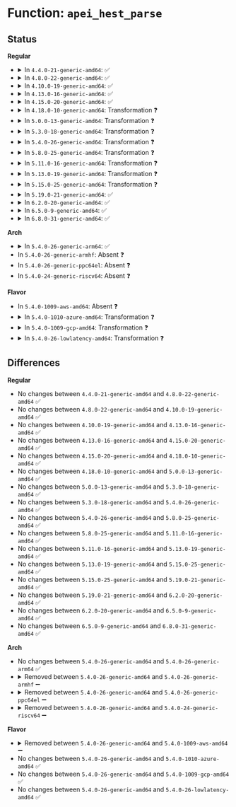 # Function: <code>apei_hest_parse</code>

## Status
<b>Regular</b>
<ul>
<li>
<details>
<summary>In <code>4.4.0-21-generic-amd64</code>: ✅</summary>

```c
int apei_hest_parse(apei_hest_func_t func, void * data)
```

```json
{
  "name": "apei_hest_parse",
  "collision_type": "Unique Global",
  "inline_type": "No",
  "funcs": [
    {
      "addr": 18446744071583775584,
      "name": "apei_hest_parse",
      "external": true,
      "loc": "drivers/acpi/apei/hest.c:83",
      "file": "drivers/acpi/apei/hest.c",
      "inline": "seen, unknown",
      "caller_inline": [],
      "caller_func": [
        "drivers/pci/pcie/aer/aerdrv_acpi.c:pcie_aer_get_firmware_first",
        "drivers/pci/pcie/aer/aerdrv_acpi.c:aer_acpi_firmware_first",
        "drivers/acpi/apei/hest.c:acpi_hest_init",
        "drivers/acpi/apei/hest.c:acpi_hest_init",
        "drivers/acpi/apei/hest.c:acpi_hest_init"
      ]
    }
  ],
  "symbols": [
    {
      "addr": 18446744071583775584,
      "name": "apei_hest_parse",
      "section": ".text",
      "bind": "STB_GLOBAL",
      "size": 275
    }
  ]
}
```
</details>
</li>
<li>
<details>
<summary>In <code>4.8.0-22-generic-amd64</code>: ✅</summary>

```c
int apei_hest_parse(apei_hest_func_t func, void * data)
```

```json
{
  "name": "apei_hest_parse",
  "collision_type": "Unique Global",
  "inline_type": "No",
  "funcs": [
    {
      "addr": 18446744071584101600,
      "name": "apei_hest_parse",
      "external": true,
      "loc": "drivers/acpi/apei/hest.c:83",
      "file": "drivers/acpi/apei/hest.c",
      "inline": "seen, unknown",
      "caller_inline": [],
      "caller_func": [
        "drivers/pci/pcie/aer/aerdrv_acpi.c:aer_acpi_firmware_first",
        "drivers/pci/pcie/aer/aerdrv_acpi.c:pcie_aer_get_firmware_first",
        "drivers/acpi/apei/hest.c:acpi_hest_init",
        "drivers/acpi/apei/hest.c:acpi_hest_init",
        "drivers/acpi/apei/hest.c:acpi_hest_init"
      ]
    }
  ],
  "symbols": [
    {
      "addr": 18446744071584101600,
      "name": "apei_hest_parse",
      "section": ".text",
      "bind": "STB_GLOBAL",
      "size": 267
    }
  ]
}
```
</details>
</li>
<li>
<details>
<summary>In <code>4.10.0-19-generic-amd64</code>: ✅</summary>

```c
int apei_hest_parse(apei_hest_func_t func, void * data)
```

```json
{
  "name": "apei_hest_parse",
  "collision_type": "Unique Global",
  "inline_type": "No",
  "funcs": [
    {
      "addr": 18446744071584249552,
      "name": "apei_hest_parse",
      "external": true,
      "loc": "drivers/acpi/apei/hest.c:83",
      "file": "drivers/acpi/apei/hest.c",
      "inline": "seen, unknown",
      "caller_inline": [],
      "caller_func": [
        "drivers/pci/pcie/aer/aerdrv_acpi.c:aer_acpi_firmware_first",
        "drivers/pci/pcie/aer/aerdrv_acpi.c:pcie_aer_get_firmware_first",
        "drivers/acpi/apei/hest.c:acpi_hest_init",
        "drivers/acpi/apei/hest.c:acpi_hest_init",
        "drivers/acpi/apei/hest.c:acpi_hest_init"
      ]
    }
  ],
  "symbols": [
    {
      "addr": 18446744071584249552,
      "name": "apei_hest_parse",
      "section": ".text",
      "bind": "STB_GLOBAL",
      "size": 267
    }
  ]
}
```
</details>
</li>
<li>
<details>
<summary>In <code>4.13.0-16-generic-amd64</code>: ✅</summary>

```c
int apei_hest_parse(apei_hest_func_t func, void * data)
```

```json
{
  "name": "apei_hest_parse",
  "collision_type": "Unique Global",
  "inline_type": "No",
  "funcs": [
    {
      "addr": 18446744071584327184,
      "name": "apei_hest_parse",
      "external": true,
      "loc": "drivers/acpi/apei/hest.c:84",
      "file": "drivers/acpi/apei/hest.c",
      "inline": "seen, unknown",
      "caller_inline": [],
      "caller_func": [
        "drivers/pci/pcie/aer/aerdrv_acpi.c:aer_acpi_firmware_first",
        "drivers/pci/pcie/aer/aerdrv_acpi.c:pcie_aer_get_firmware_first",
        "drivers/acpi/apei/hest.c:acpi_hest_init",
        "drivers/acpi/apei/hest.c:acpi_hest_init",
        "drivers/acpi/apei/hest.c:acpi_hest_init"
      ]
    }
  ],
  "symbols": [
    {
      "addr": 18446744071584327184,
      "name": "apei_hest_parse",
      "section": ".text",
      "bind": "STB_GLOBAL",
      "size": 279
    }
  ]
}
```
</details>
</li>
<li>
<details>
<summary>In <code>4.15.0-20-generic-amd64</code>: ✅</summary>

```c
int apei_hest_parse(apei_hest_func_t func, void * data)
```

```json
{
  "name": "apei_hest_parse",
  "collision_type": "Unique Global",
  "inline_type": "No",
  "funcs": [
    {
      "addr": 18446744071584731504,
      "name": "apei_hest_parse",
      "external": true,
      "loc": "drivers/acpi/apei/hest.c:84",
      "file": "drivers/acpi/apei/hest.c",
      "inline": "seen, unknown",
      "caller_inline": [],
      "caller_func": [
        "drivers/pci/pcie/aer/aerdrv_acpi.c:aer_acpi_firmware_first",
        "drivers/pci/pcie/aer/aerdrv_acpi.c:pcie_aer_get_firmware_first",
        "drivers/acpi/apei/hest.c:acpi_hest_init",
        "drivers/acpi/apei/hest.c:acpi_hest_init",
        "drivers/acpi/apei/hest.c:acpi_hest_init"
      ]
    }
  ],
  "symbols": [
    {
      "addr": 18446744071584731504,
      "name": "apei_hest_parse",
      "section": ".text",
      "bind": "STB_GLOBAL",
      "size": 282
    }
  ]
}
```
</details>
</li>
<li>
<details>
<summary>In <code>4.18.0-10-generic-amd64</code>: Transformation ❓</summary>

```c
int apei_hest_parse(apei_hest_func_t func, void * data)
```

```json
{
  "name": "apei_hest_parse",
  "collision_type": "Unique Global",
  "inline_type": "No",
  "funcs": [
    {
      "addr": 0,
      "name": "apei_hest_parse",
      "external": true,
      "loc": "drivers/acpi/apei/hest.c:84",
      "file": "drivers/acpi/apei/hest.c",
      "inline": "seen, unknown",
      "caller_inline": [],
      "caller_func": [
        "drivers/pci/pcie/aer.c:aer_acpi_firmware_first",
        "drivers/pci/pcie/aer.c:aer_set_firmware_first",
        "drivers/acpi/apei/hest.c:acpi_hest_init",
        "drivers/acpi/apei/hest.c:acpi_hest_init",
        "drivers/acpi/apei/hest.c:acpi_hest_init"
      ]
    }
  ],
  "symbols": [
    {
      "addr": 18446744071584960433,
      "name": "apei_hest_parse.cold.1",
      "section": ".text",
      "bind": "STB_LOCAL",
      "size": 34
    },
    {
      "addr": 18446744071584960176,
      "name": "apei_hest_parse",
      "section": ".text",
      "bind": "STB_GLOBAL",
      "size": 257
    }
  ]
}
```
</details>
</li>
<li>
<details>
<summary>In <code>5.0.0-13-generic-amd64</code>: Transformation ❓</summary>

```c
int apei_hest_parse(apei_hest_func_t func, void * data)
```

```json
{
  "name": "apei_hest_parse",
  "collision_type": "Unique Global",
  "inline_type": "No",
  "funcs": [
    {
      "addr": 0,
      "name": "apei_hest_parse",
      "external": true,
      "loc": "drivers/acpi/apei/hest.c:85",
      "file": "drivers/acpi/apei/hest.c",
      "inline": "seen, unknown",
      "caller_inline": [],
      "caller_func": [
        "drivers/pci/pcie/aer.c:aer_acpi_firmware_first",
        "drivers/acpi/apei/hest.c:acpi_hest_init",
        "drivers/acpi/apei/hest.c:acpi_hest_init",
        "drivers/acpi/apei/hest.c:acpi_hest_init"
      ]
    }
  ],
  "symbols": [
    {
      "addr": 18446744071585064801,
      "name": "apei_hest_parse.cold.1",
      "section": ".text",
      "bind": "STB_LOCAL",
      "size": 34
    },
    {
      "addr": 18446744071585064544,
      "name": "apei_hest_parse",
      "section": ".text",
      "bind": "STB_GLOBAL",
      "size": 257
    }
  ]
}
```
</details>
</li>
<li>
<details>
<summary>In <code>5.3.0-18-generic-amd64</code>: Transformation ❓</summary>

```c
int apei_hest_parse(apei_hest_func_t func, void * data)
```

```json
{
  "name": "apei_hest_parse",
  "collision_type": "Unique Global",
  "inline_type": "No",
  "funcs": [
    {
      "addr": 0,
      "name": "apei_hest_parse",
      "external": true,
      "loc": "drivers/acpi/apei/hest.c:83",
      "file": "drivers/acpi/apei/hest.c",
      "inline": "seen, unknown",
      "caller_inline": [],
      "caller_func": [
        "drivers/pci/pcie/aer.c:aer_acpi_firmware_first",
        "drivers/acpi/apei/hest.c:hest_ghes_dev_register",
        "drivers/acpi/apei/hest.c:acpi_hest_init",
        "drivers/acpi/apei/hest.c:acpi_hest_init"
      ]
    }
  ],
  "symbols": [
    {
      "addr": 18446744071585268956,
      "name": "apei_hest_parse.cold",
      "section": ".text",
      "bind": "STB_LOCAL",
      "size": 52
    },
    {
      "addr": 18446744071585268736,
      "name": "apei_hest_parse",
      "section": ".text",
      "bind": "STB_GLOBAL",
      "size": 220
    }
  ]
}
```
</details>
</li>
<li>
<details>
<summary>In <code>5.4.0-26-generic-amd64</code>: Transformation ❓</summary>

```c
int apei_hest_parse(apei_hest_func_t func, void * data)
```

```json
{
  "name": "apei_hest_parse",
  "collision_type": "Unique Global",
  "inline_type": "No",
  "funcs": [
    {
      "addr": 0,
      "name": "apei_hest_parse",
      "external": true,
      "loc": "drivers/acpi/apei/hest.c:83",
      "file": "drivers/acpi/apei/hest.c",
      "inline": "seen, unknown",
      "caller_inline": [],
      "caller_func": [
        "drivers/pci/pcie/aer.c:aer_acpi_firmware_first",
        "drivers/acpi/apei/hest.c:hest_ghes_dev_register",
        "drivers/acpi/apei/hest.c:acpi_hest_init",
        "drivers/acpi/apei/hest.c:acpi_hest_init"
      ]
    }
  ],
  "symbols": [
    {
      "addr": 18446744071585406908,
      "name": "apei_hest_parse.cold",
      "section": ".text",
      "bind": "STB_LOCAL",
      "size": 52
    },
    {
      "addr": 18446744071585406688,
      "name": "apei_hest_parse",
      "section": ".text",
      "bind": "STB_GLOBAL",
      "size": 220
    }
  ]
}
```
</details>
</li>
<li>
<details>
<summary>In <code>5.8.0-25-generic-amd64</code>: Transformation ❓</summary>

```c
int apei_hest_parse(apei_hest_func_t func, void * data)
```

```json
{
  "name": "apei_hest_parse",
  "collision_type": "Unique Global",
  "inline_type": "No",
  "funcs": [
    {
      "addr": 0,
      "name": "apei_hest_parse",
      "external": true,
      "loc": "drivers/acpi/apei/hest.c:83",
      "file": "drivers/acpi/apei/hest.c",
      "inline": "seen, unknown",
      "caller_inline": [],
      "caller_func": [
        "drivers/acpi/apei/hest.c:hest_ghes_dev_register",
        "drivers/acpi/apei/hest.c:acpi_hest_init",
        "drivers/acpi/apei/hest.c:acpi_hest_init"
      ]
    }
  ],
  "symbols": [
    {
      "addr": 18446744071586116605,
      "name": "apei_hest_parse.cold",
      "section": ".text",
      "bind": "STB_LOCAL",
      "size": 52
    },
    {
      "addr": 18446744071586116368,
      "name": "apei_hest_parse",
      "section": ".text",
      "bind": "STB_GLOBAL",
      "size": 220
    }
  ]
}
```
</details>
</li>
<li>
<details>
<summary>In <code>5.11.0-16-generic-amd64</code>: Transformation ❓</summary>

```c
int apei_hest_parse(apei_hest_func_t func, void * data)
```

```json
{
  "name": "apei_hest_parse",
  "collision_type": "Unique Global",
  "inline_type": "No",
  "funcs": [
    {
      "addr": 0,
      "name": "apei_hest_parse",
      "external": true,
      "loc": "drivers/acpi/apei/hest.c:83",
      "file": "drivers/acpi/apei/hest.c",
      "inline": "seen, unknown",
      "caller_inline": [],
      "caller_func": [
        "drivers/acpi/apei/hest.c:hest_ghes_dev_register",
        "drivers/acpi/apei/hest.c:acpi_hest_init",
        "drivers/acpi/apei/hest.c:acpi_hest_init"
      ]
    }
  ],
  "symbols": [
    {
      "addr": 18446744071591441687,
      "name": "apei_hest_parse.cold",
      "section": ".text",
      "bind": "STB_LOCAL",
      "size": 52
    },
    {
      "addr": 18446744071586236256,
      "name": "apei_hest_parse",
      "section": ".text",
      "bind": "STB_GLOBAL",
      "size": 220
    }
  ]
}
```
</details>
</li>
<li>
<details>
<summary>In <code>5.13.0-19-generic-amd64</code>: Transformation ❓</summary>

```c
int apei_hest_parse(apei_hest_func_t func, void * data)
```

```json
{
  "name": "apei_hest_parse",
  "collision_type": "Unique Global",
  "inline_type": "No",
  "funcs": [
    {
      "addr": 0,
      "name": "apei_hest_parse",
      "external": true,
      "loc": "drivers/acpi/apei/hest.c:89",
      "file": "drivers/acpi/apei/hest.c",
      "inline": "seen, unknown",
      "caller_inline": [],
      "caller_func": [
        "drivers/acpi/apei/hest.c:hest_ghes_dev_register",
        "drivers/acpi/apei/hest.c:acpi_hest_init",
        "drivers/acpi/apei/hest.c:acpi_hest_init"
      ]
    }
  ],
  "symbols": [
    {
      "addr": 18446744071591382785,
      "name": "apei_hest_parse.cold",
      "section": ".text",
      "bind": "STB_LOCAL",
      "size": 52
    },
    {
      "addr": 18446744071586110912,
      "name": "apei_hest_parse",
      "section": ".text",
      "bind": "STB_GLOBAL",
      "size": 220
    }
  ]
}
```
</details>
</li>
<li>
<details>
<summary>In <code>5.15.0-25-generic-amd64</code>: Transformation ❓</summary>

```c
int apei_hest_parse(apei_hest_func_t func, void * data)
```

```json
{
  "name": "apei_hest_parse",
  "collision_type": "Unique Global",
  "inline_type": "No",
  "funcs": [
    {
      "addr": 0,
      "name": "apei_hest_parse",
      "external": true,
      "loc": "drivers/acpi/apei/hest.c:89",
      "file": "drivers/acpi/apei/hest.c",
      "inline": "seen, unknown",
      "caller_inline": [],
      "caller_func": [
        "drivers/acpi/apei/hest.c:hest_ghes_dev_register",
        "drivers/acpi/apei/hest.c:acpi_hest_init",
        "drivers/acpi/apei/hest.c:acpi_hest_init"
      ]
    }
  ],
  "symbols": [
    {
      "addr": 18446744071592420096,
      "name": "apei_hest_parse.cold",
      "section": ".text",
      "bind": "STB_LOCAL",
      "size": 57
    },
    {
      "addr": 18446744071586610768,
      "name": "apei_hest_parse",
      "section": ".text",
      "bind": "STB_GLOBAL",
      "size": 296
    }
  ]
}
```
</details>
</li>
<li>
<details>
<summary>In <code>5.19.0-21-generic-amd64</code>: ✅</summary>

```c
int apei_hest_parse(apei_hest_func_t func, void * data)
```

```json
{
  "name": "apei_hest_parse",
  "collision_type": "Unique Static",
  "inline_type": "No",
  "funcs": [
    {
      "addr": 18446744071594287964,
      "name": "apei_hest_parse",
      "external": false,
      "loc": "drivers/acpi/apei/hest.c:91",
      "file": "drivers/acpi/apei/hest.c",
      "inline": "seen, unknown",
      "caller_inline": [],
      "caller_func": [
        "drivers/acpi/apei/hest.c:hest_ghes_dev_register",
        "drivers/acpi/apei/hest.c:acpi_hest_init",
        "drivers/acpi/apei/hest.c:acpi_hest_init"
      ]
    }
  ],
  "symbols": [
    {
      "addr": 18446744071594287964,
      "name": "apei_hest_parse",
      "section": ".text",
      "bind": "STB_LOCAL",
      "size": 323
    }
  ]
}
```
</details>
</li>
<li>
<details>
<summary>In <code>6.2.0-20-generic-amd64</code>: ✅</summary>

```c
int apei_hest_parse(apei_hest_func_t func, void * data)
```

```json
{
  "name": "apei_hest_parse",
  "collision_type": "Unique Static",
  "inline_type": "No",
  "funcs": [
    {
      "addr": 18446744071589220272,
      "name": "apei_hest_parse",
      "external": false,
      "loc": "drivers/acpi/apei/hest.c:91",
      "file": "drivers/acpi/apei/hest.c",
      "inline": "seen, unknown",
      "caller_inline": [],
      "caller_func": [
        "drivers/acpi/apei/hest.c:hest_ghes_dev_register",
        "drivers/acpi/apei/hest.c:acpi_hest_init",
        "drivers/acpi/apei/hest.c:acpi_hest_init"
      ]
    }
  ],
  "symbols": [
    {
      "addr": 18446744071589220272,
      "name": "apei_hest_parse",
      "section": ".text",
      "bind": "STB_LOCAL",
      "size": 392
    }
  ]
}
```
</details>
</li>
<li>
<details>
<summary>In <code>6.5.0-9-generic-amd64</code>: ✅</summary>

```c
int apei_hest_parse(apei_hest_func_t func, void * data)
```

```json
{
  "name": "apei_hest_parse",
  "collision_type": "Unique Static",
  "inline_type": "No",
  "funcs": [
    {
      "addr": 18446744071589516752,
      "name": "apei_hest_parse",
      "external": false,
      "loc": "drivers/acpi/apei/hest.c:91",
      "file": "drivers/acpi/apei/hest.c",
      "inline": "seen, unknown",
      "caller_inline": [],
      "caller_func": [
        "drivers/acpi/apei/hest.c:hest_ghes_dev_register",
        "drivers/acpi/apei/hest.c:acpi_hest_init",
        "drivers/acpi/apei/hest.c:acpi_hest_init"
      ]
    }
  ],
  "symbols": [
    {
      "addr": 18446744071589516752,
      "name": "apei_hest_parse",
      "section": ".text",
      "bind": "STB_LOCAL",
      "size": 392
    }
  ]
}
```
</details>
</li>
<li>
<details>
<summary>In <code>6.8.0-31-generic-amd64</code>: ✅</summary>

```c
int apei_hest_parse(apei_hest_func_t func, void * data)
```

```json
{
  "name": "apei_hest_parse",
  "collision_type": "Unique Static",
  "inline_type": "No",
  "funcs": [
    {
      "addr": 18446744071589824528,
      "name": "apei_hest_parse",
      "external": false,
      "loc": "drivers/acpi/apei/hest.c:91",
      "file": "drivers/acpi/apei/hest.c",
      "inline": "seen, unknown",
      "caller_inline": [],
      "caller_func": [
        "drivers/acpi/apei/hest.c:hest_ghes_dev_register",
        "drivers/acpi/apei/hest.c:acpi_hest_init",
        "drivers/acpi/apei/hest.c:acpi_hest_init"
      ]
    }
  ],
  "symbols": [
    {
      "addr": 18446744071589824528,
      "name": "apei_hest_parse",
      "section": ".text",
      "bind": "STB_LOCAL",
      "size": 392
    }
  ]
}
```
</details>
</li>
</ul>
<b>Arch</b>
<ul>
<li>
<details>
<summary>In <code>5.4.0-26-generic-arm64</code>: ✅</summary>

```c
int apei_hest_parse(apei_hest_func_t func, void * data)
```

```json
{
  "name": "apei_hest_parse",
  "collision_type": "Unique Global",
  "inline_type": "No",
  "funcs": [
    {
      "addr": 18446603336497679912,
      "name": "apei_hest_parse",
      "external": true,
      "loc": "drivers/acpi/apei/hest.c:83",
      "file": "drivers/acpi/apei/hest.c",
      "inline": "seen, unknown",
      "caller_inline": [],
      "caller_func": [
        "drivers/pci/pcie/aer.c:aer_acpi_firmware_first",
        "drivers/acpi/apei/hest.c:acpi_hest_init",
        "drivers/acpi/apei/hest.c:acpi_hest_init",
        "drivers/acpi/apei/hest.c:acpi_hest_init"
      ]
    }
  ],
  "symbols": [
    {
      "addr": 18446603336497679912,
      "name": "apei_hest_parse",
      "section": ".text",
      "bind": "STB_GLOBAL",
      "size": 352
    }
  ]
}
```
</details>
</li>
<li>
In <code>5.4.0-26-generic-armhf</code>: Absent ❓
</li>
<li>
In <code>5.4.0-26-generic-ppc64el</code>: Absent ❓
</li>
<li>
In <code>5.4.0-24-generic-riscv64</code>: Absent ❓
</li>
</ul>
<b>Flavor</b>
<ul>
<li>
In <code>5.4.0-1009-aws-amd64</code>: Absent ❓
</li>
<li>
<details>
<summary>In <code>5.4.0-1010-azure-amd64</code>: Transformation ❓</summary>

```c
int apei_hest_parse(apei_hest_func_t func, void * data)
```

```json
{
  "name": "apei_hest_parse",
  "collision_type": "Unique Global",
  "inline_type": "No",
  "funcs": [
    {
      "addr": 0,
      "name": "apei_hest_parse",
      "external": true,
      "loc": "drivers/acpi/apei/hest.c:83",
      "file": "drivers/acpi/apei/hest.c",
      "inline": "seen, unknown",
      "caller_inline": [],
      "caller_func": [
        "drivers/pci/pcie/aer.c:aer_acpi_firmware_first",
        "drivers/acpi/apei/hest.c:acpi_hest_init"
      ]
    }
  ],
  "symbols": [
    {
      "addr": 18446744071585129420,
      "name": "apei_hest_parse.cold",
      "section": ".text",
      "bind": "STB_LOCAL",
      "size": 52
    },
    {
      "addr": 18446744071585129200,
      "name": "apei_hest_parse",
      "section": ".text",
      "bind": "STB_GLOBAL",
      "size": 220
    }
  ]
}
```
</details>
</li>
<li>
<details>
<summary>In <code>5.4.0-1009-gcp-amd64</code>: Transformation ❓</summary>

```c
int apei_hest_parse(apei_hest_func_t func, void * data)
```

```json
{
  "name": "apei_hest_parse",
  "collision_type": "Unique Global",
  "inline_type": "No",
  "funcs": [
    {
      "addr": 0,
      "name": "apei_hest_parse",
      "external": true,
      "loc": "drivers/acpi/apei/hest.c:83",
      "file": "drivers/acpi/apei/hest.c",
      "inline": "seen, unknown",
      "caller_inline": [],
      "caller_func": [
        "drivers/pci/pcie/aer.c:aer_acpi_firmware_first",
        "drivers/acpi/apei/hest.c:hest_ghes_dev_register",
        "drivers/acpi/apei/hest.c:acpi_hest_init",
        "drivers/acpi/apei/hest.c:acpi_hest_init"
      ]
    }
  ],
  "symbols": [
    {
      "addr": 18446744071585357308,
      "name": "apei_hest_parse.cold",
      "section": ".text",
      "bind": "STB_LOCAL",
      "size": 52
    },
    {
      "addr": 18446744071585357088,
      "name": "apei_hest_parse",
      "section": ".text",
      "bind": "STB_GLOBAL",
      "size": 220
    }
  ]
}
```
</details>
</li>
<li>
<details>
<summary>In <code>5.4.0-26-lowlatency-amd64</code>: Transformation ❓</summary>

```c
int apei_hest_parse(apei_hest_func_t func, void * data)
```

```json
{
  "name": "apei_hest_parse",
  "collision_type": "Unique Global",
  "inline_type": "No",
  "funcs": [
    {
      "addr": 0,
      "name": "apei_hest_parse",
      "external": true,
      "loc": "drivers/acpi/apei/hest.c:83",
      "file": "drivers/acpi/apei/hest.c",
      "inline": "seen, unknown",
      "caller_inline": [],
      "caller_func": [
        "drivers/pci/pcie/aer.c:aer_acpi_firmware_first",
        "drivers/acpi/apei/hest.c:hest_ghes_dev_register",
        "drivers/acpi/apei/hest.c:acpi_hest_init",
        "drivers/acpi/apei/hest.c:acpi_hest_init"
      ]
    }
  ],
  "symbols": [
    {
      "addr": 18446744071585464588,
      "name": "apei_hest_parse.cold",
      "section": ".text",
      "bind": "STB_LOCAL",
      "size": 52
    },
    {
      "addr": 18446744071585464368,
      "name": "apei_hest_parse",
      "section": ".text",
      "bind": "STB_GLOBAL",
      "size": 220
    }
  ]
}
```
</details>
</li>
</ul>

## Differences
<b>Regular</b>
<ul>
<li>
No changes between <code>4.4.0-21-generic-amd64</code> and <code>4.8.0-22-generic-amd64</code> ✅
</li>
<li>
No changes between <code>4.8.0-22-generic-amd64</code> and <code>4.10.0-19-generic-amd64</code> ✅
</li>
<li>
No changes between <code>4.10.0-19-generic-amd64</code> and <code>4.13.0-16-generic-amd64</code> ✅
</li>
<li>
No changes between <code>4.13.0-16-generic-amd64</code> and <code>4.15.0-20-generic-amd64</code> ✅
</li>
<li>
No changes between <code>4.15.0-20-generic-amd64</code> and <code>4.18.0-10-generic-amd64</code> ✅
</li>
<li>
No changes between <code>4.18.0-10-generic-amd64</code> and <code>5.0.0-13-generic-amd64</code> ✅
</li>
<li>
No changes between <code>5.0.0-13-generic-amd64</code> and <code>5.3.0-18-generic-amd64</code> ✅
</li>
<li>
No changes between <code>5.3.0-18-generic-amd64</code> and <code>5.4.0-26-generic-amd64</code> ✅
</li>
<li>
No changes between <code>5.4.0-26-generic-amd64</code> and <code>5.8.0-25-generic-amd64</code> ✅
</li>
<li>
No changes between <code>5.8.0-25-generic-amd64</code> and <code>5.11.0-16-generic-amd64</code> ✅
</li>
<li>
No changes between <code>5.11.0-16-generic-amd64</code> and <code>5.13.0-19-generic-amd64</code> ✅
</li>
<li>
No changes between <code>5.13.0-19-generic-amd64</code> and <code>5.15.0-25-generic-amd64</code> ✅
</li>
<li>
No changes between <code>5.15.0-25-generic-amd64</code> and <code>5.19.0-21-generic-amd64</code> ✅
</li>
<li>
No changes between <code>5.19.0-21-generic-amd64</code> and <code>6.2.0-20-generic-amd64</code> ✅
</li>
<li>
No changes between <code>6.2.0-20-generic-amd64</code> and <code>6.5.0-9-generic-amd64</code> ✅
</li>
<li>
No changes between <code>6.5.0-9-generic-amd64</code> and <code>6.8.0-31-generic-amd64</code> ✅
</li>
</ul>
<b>Arch</b>
<ul>
<li>
No changes between <code>5.4.0-26-generic-amd64</code> and <code>5.4.0-26-generic-arm64</code> ✅
</li>
<li>
<details>
<summary>Removed between <code>5.4.0-26-generic-amd64</code> and <code>5.4.0-26-generic-armhf</code> ➖</summary>

```c
int apei_hest_parse(apei_hest_func_t func, void * data)
```
</details>
</li>
<li>
<details>
<summary>Removed between <code>5.4.0-26-generic-amd64</code> and <code>5.4.0-26-generic-ppc64el</code> ➖</summary>

```c
int apei_hest_parse(apei_hest_func_t func, void * data)
```
</details>
</li>
<li>
<details>
<summary>Removed between <code>5.4.0-26-generic-amd64</code> and <code>5.4.0-24-generic-riscv64</code> ➖</summary>

```c
int apei_hest_parse(apei_hest_func_t func, void * data)
```
</details>
</li>
</ul>
<b>Flavor</b>
<ul>
<li>
<details>
<summary>Removed between <code>5.4.0-26-generic-amd64</code> and <code>5.4.0-1009-aws-amd64</code> ➖</summary>

```c
int apei_hest_parse(apei_hest_func_t func, void * data)
```
</details>
</li>
<li>
No changes between <code>5.4.0-26-generic-amd64</code> and <code>5.4.0-1010-azure-amd64</code> ✅
</li>
<li>
No changes between <code>5.4.0-26-generic-amd64</code> and <code>5.4.0-1009-gcp-amd64</code> ✅
</li>
<li>
No changes between <code>5.4.0-26-generic-amd64</code> and <code>5.4.0-26-lowlatency-amd64</code> ✅
</li>
</ul>

